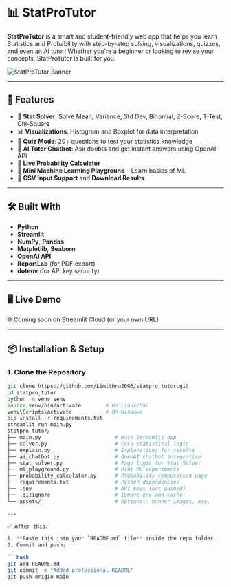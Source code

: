 # 📊 StatProTutor

**StatProTutor** is a smart and student-friendly web app that helps you learn Statistics and Probability with step-by-step solving, visualizations, quizzes, and even an AI tutor! Whether you're a beginner or looking to revise your concepts, StatProTutor is built for you.

![StatProTutor Banner](https://github.com/Limithra2006/statpro_tutor/assets/banner.png) <!-- Replace with actual image URL if you upload one -->

---

## 🚀 Features

- 🧮 **Stat Solver**: Solve Mean, Variance, Std Dev, Binomial, Z-Score, T-Test, Chi-Square
- 📊 **Visualizations**: Histogram and Boxplot for data interpretation
- 🧠 **Quiz Mode**: 20+ questions to test your statistics knowledge
- 🤖 **AI Tutor Chatbot**: Ask doubts and get instant answers using OpenAI API
- 🔢 **Live Probability Calculator**
- 🤖 **Mini Machine Learning Playground** – Learn basics of ML
- 📁 **CSV Input Support** and **Download Results**

---

## 🛠️ Built With

- **Python**
- **Streamlit**
- **NumPy**, **Pandas**
- **Matplotlib**, **Seaborn**
- **OpenAI API**
- **ReportLab** (for PDF export)
- **dotenv** (for API key security)

---

## 🖥️ Live Demo

🌐 Coming soon on Streamlit Cloud (or your own URL)

---

## 📦 Installation & Setup

### 1. Clone the Repository

```bash
git clone https://github.com/Limithra2006/statpro_tutor.git
cd statpro_tutor
python -m venv venv
source venv/bin/activate        # On Linux/Mac
venv\Scripts\activate           # On Windows
pip install -r requirements.txt
streamlit run main.py
statpro_tutor/
├── main.py                        # Main Streamlit app
├── solver.py                      # Core statistical logic
├── explain.py                     # Explanations for results
├── ai_chatbot.py                  # OpenAI chatbot integration
├── stat_solver.py                 # Page logic for Stat Solver
├── ml_playground.py               # Mini ML experiments
├── probability_calculator.py      # Probability computation page
├── requirements.txt               # Python dependencies
├── .env                           # API keys (not pushed)
├── .gitignore                     # Ignore env and cache
└── assets/                        # Optional: banner images, etc.

---

✅ After this:

1. **Paste this into your `README.md` file** inside the repo folder.
2. Commit and push:

```bash
git add README.md
git commit -m "Added professional README"
git push origin main

